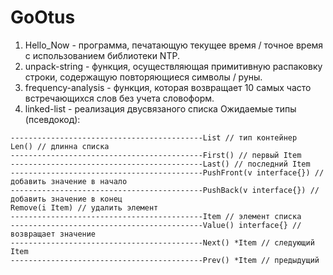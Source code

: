 # GoOtus
1. Hello_Now - программа, печатающую текущее время / точное время с использованием библиотеки NTP.
2. unpack-string - функция, осуществляющая примитивную распаковку строки, содержащую повторяющиеся символы / руны.
3. frequency-analysis - функция, которая возвращает 10 самых часто встречающихся слов без учета словоформ.
4. linked-list - реализация двусвязаного списка
Ожидаемые типы (псевдокод): ​
``` 
-------------------------------------------List // тип контейнер 
Len() // длинна списка 
-------------------------------------------First() // первый Item 
-------------------------------------------Last() // последний Item 
-------------------------------------------PushFront(v interface{}) // добавить значение в начало 
-------------------------------------------PushBack(v interface{}) // добавить значение в конец 
Remove(i Item) // удалить элемент ​ 
-------------------------------------------Item // элемент списка 
-------------------------------------------Value() interface{} // возвращает значение 
-------------------------------------------Next() *Item // следующий Item 
-------------------------------------------Prev() *Item // предыдущий 
```
